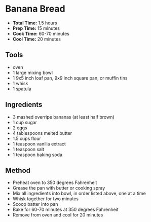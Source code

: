 # Banana Bread

- **Total Time:** 1.5 hours
- **Prep Time:** 15 minutes
- **Cook Time:** 60-70 minutes
- **Cool Time:** 20 minutes

## Tools

- oven
- 1 large mixing bowl
- 1 9x5 inch loaf pan, 9x9 inch square pan, or muffin tins
- 1 whisk
- 1 spatula

## Ingredients

- 3 mashed overripe bananas (at least half brown)
- 1 cup sugar
- 2 eggs
- 4 tablespoons melted butter
- 1.5 cups flour
- 1 teaspoon vanilla extract
- 1 teaspoon salt
- 1 teaspoon baking soda

## Method

- Preheat oven to 350 degrees Fahrenheit
- Grease the pan with butter or cooking spray
- Mix all ingredients into bowl, in order listed above, one at a time
- Whisk together for two minutes
- Scoop batter into pan
- Bake for 60-70 minutes at 350 degrees Fahrenheit
- Remove from oven and cool for 20 minutes
